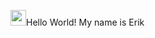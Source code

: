 <img src="https://tandatangan.io/img/logo/Logo%20Taio-01.png" width=25 height="auto">Hello World! My name is Erik